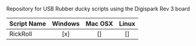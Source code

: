 Repository for USB Rubber ducky scripts using the Digispark Rev 3 board


| Script Name | Windows | Mac OSX | Linux |
| ----------- |:-------:|:-------:|:-----:|
| RickRoll    | [x]     | []      | []    |

